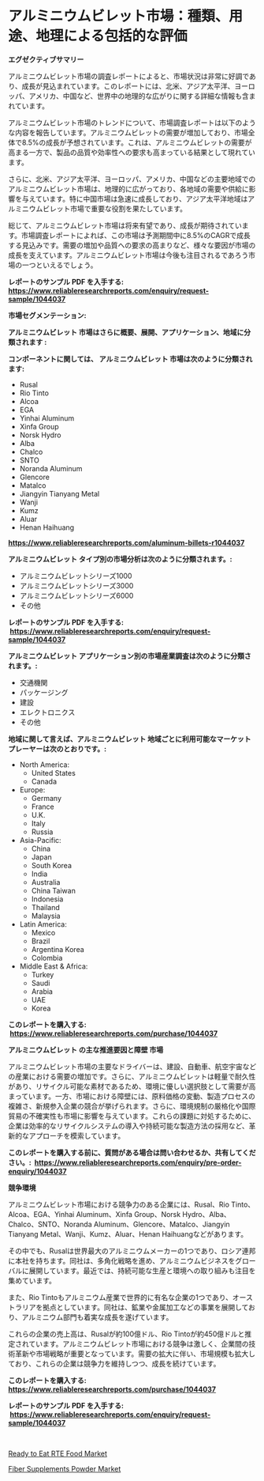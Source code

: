 <p><h1>アルミニウムビレット市場：種類、用途、地理による包括的な評価</h1></p><p><strong>エグゼクティブサマリー</strong></p>
<p><p>アルミニウムビレット市場の調査レポートによると、市場状況は非常に好調であり、成長が見込まれています。このレポートには、北米、アジア太平洋、ヨーロッパ、アメリカ、中国など、世界中の地理的な広がりに関する詳細な情報も含まれています。</p><p>アルミニウムビレット市場のトレンドについて、市場調査レポートは以下のような内容を報告しています。アルミニウムビレットの需要が増加しており、市場全体で8.5%の成長が予想されています。これは、アルミニウムビレットの需要が高まる一方で、製品の品質や効率性への要求も高まっている結果として現れています。</p><p>さらに、北米、アジア太平洋、ヨーロッパ、アメリカ、中国などの主要地域でのアルミニウムビレット市場は、地理的に広がっており、各地域の需要や供給に影響を与えています。特に中国市場は急速に成長しており、アジア太平洋地域はアルミニウムビレット市場で重要な役割を果たしています。</p><p>総じて、アルミニウムビレット市場は将来有望であり、成長が期待されています。市場調査レポートによれば、この市場は予測期間中に8.5%のCAGRで成長する見込みです。需要の増加や品質への要求の高まりなど、様々な要因が市場の成長を支えています。アルミニウムビレット市場は今後も注目されるであろう市場の一つといえるでしょう。</p></p>
<p><strong>レポートのサンプル PDF を入手する: <a href="https://www.reliableresearchreports.com/enquiry/request-sample/1044037">https://www.reliableresearchreports.com/enquiry/request-sample/1044037</a></strong></p>
<p><strong>市場セグメンテーション:</strong></p>
<p><strong> アルミニウムビレット 市場はさらに概要、展開、アプリケーション、地域に分類されます :</strong></p>
<p><strong>コンポーネントに関しては、 アルミニウムビレット 市場は次のように分類されます: &nbsp;</strong></p>
<p><ul><li>Rusal</li><li>Rio Tinto</li><li>Alcoa</li><li>EGA</li><li>Yinhai Aluminum</li><li>Xinfa Group</li><li>Norsk Hydro</li><li>Alba</li><li>Chalco</li><li>SNTO</li><li>Noranda Aluminum</li><li>Glencore</li><li>Matalco</li><li>Jiangyin Tianyang Metal</li><li>Wanji</li><li>Kumz</li><li>Aluar</li><li>Henan Haihuang</li></ul></p>
<p><strong><a href="https://www.reliableresearchreports.com/aluminum-billets-r1044037">https://www.reliableresearchreports.com/aluminum-billets-r1044037</a></strong></p>
<p><strong> アルミニウムビレット タイプ別の市場分析は次のように分類されます。:</strong></p>
<p><ul><li>アルミニウムビレットシリーズ1000</li><li>アルミニウムビレットシリーズ3000</li><li>アルミニウムビレットシリーズ6000</li><li>その他</li></ul></p>
<p><strong>レポートのサンプル PDF を入手する: &nbsp;<a href="https://www.reliableresearchreports.com/enquiry/request-sample/1044037">https://www.reliableresearchreports.com/enquiry/request-sample/1044037</a></strong></p>
<p><strong> アルミニウムビレット アプリケーション別の市場産業調査は次のように分類されます。:</strong></p>
<p><ul><li>交通機関</li><li>パッケージング</li><li>建設</li><li>エレクトロニクス</li><li>その他</li></ul></p>
<p><strong>地域に関して言えば、アルミニウムビレット 地域ごとに利用可能なマーケットプレーヤーは次のとおりです。:</strong></p>
<p><ul>
    <li>
        North America:
        <ul>
            <li>United States</li>
            <li>Canada</li>
        </ul>
    </li>
    <li>
        Europe:
        <ul>
            <li>Germany</li>
            <li>France</li>
            <li>U.K.</li>
            <li>Italy</li>
            <li>Russia</li>
        </ul>
    </li>
    <li>
        Asia-Pacific:
        <ul>
            <li>China</li>
            <li>Japan</li>
            <li>South Korea</li>
            <li>India</li>
            <li>Australia</li>
            <li>China Taiwan</li>
            <li>Indonesia</li>
            <li>Thailand</li>
            <li>Malaysia</li>
        </ul>
    </li>
    <li>
        Latin America:
        <ul>
            <li>Mexico</li>
            <li>Brazil</li>
            <li>Argentina Korea</li>
            <li>Colombia</li>
        </ul>
    </li>
    <li>
        Middle East & Africa:
        <ul>
            <li>Turkey</li>
            <li>Saudi</li>
            <li>Arabia</li>
            <li>UAE</li>
            <li>Korea</li>
        </ul>
    </li>
    </ul></p>
<p><strong>このレポートを購入する: &nbsp;<a href="https://www.reliableresearchreports.com/purchase/1044037">https://www.reliableresearchreports.com/purchase/1044037</a></strong></p>
<p><strong>アルミニウムビレット の主な推進要因と障壁 市場</strong></p>
<p><p>アルミニウムビレット市場の主要なドライバーは、建設、自動車、航空宇宙などの産業における需要の増加です。さらに、アルミニウムビレットは軽量で耐久性があり、リサイクル可能な素材であるため、環境に優しい選択肢として需要が高まっています。一方、市場における障壁には、原料価格の変動、製造プロセスの複雑さ、新規参入企業の競合が挙げられます。さらに、環境規制の厳格化や国際貿易の不確実性も市場に影響を与えています。これらの課題に対処するために、企業は効率的なリサイクルシステムの導入や持続可能な製造方法の採用など、革新的なアプローチを模索しています。</p></p>
<p><strong>このレポートを購入する前に、質問がある場合は問い合わせるか、共有してください。:&nbsp; <a href="https://www.reliableresearchreports.com/enquiry/pre-order-enquiry/1044037">https://www.reliableresearchreports.com/enquiry/pre-order-enquiry/1044037</a></strong></p>
<p><strong>競争環境</strong></p>
<p><p>アルミニウムビレット市場における競争力のある企業には、Rusal、Rio Tinto、Alcoa、EGA、Yinhai Aluminum、Xinfa Group、Norsk Hydro、Alba、Chalco、SNTO、Noranda Aluminum、Glencore、Matalco、Jiangyin Tianyang Metal、Wanji、Kumz、Aluar、Henan Haihuangなどがあります。</p><p>その中でも、Rusalは世界最大のアルミニウムメーカーの1つであり、ロシア連邦に本社を持ちます。同社は、多角化戦略を進め、アルミニウムビジネスをグローバルに展開しています。最近では、持続可能な生産と環境への取り組みも注目を集めています。</p><p>また、Rio Tintoもアルミニウム産業で世界的に有名な企業の1つであり、オーストラリアを拠点としています。同社は、鉱業や金属加工などの事業を展開しており、アルミニウム部門も着実な成長を遂げています。</p><p>これらの企業の売上高は、Rusalが約100億ドル、Rio Tintoが約450億ドルと推定されています。アルミニウムビレット市場における競争は激しく、企業間の技術革新や市場戦略が重要となっています。需要の拡大に伴い、市場規模も拡大しており、これらの企業は競争力を維持しつつ、成長を続けています。</p></p>
<p><strong>このレポートを購入する: &nbsp; <a href="https://www.reliableresearchreports.com/purchase/1044037">https://www.reliableresearchreports.com/purchase/1044037</a></strong></p>
<p><strong>レポートのサンプル PDF を入手する: &nbsp;<a href="https://www.reliableresearchreports.com/enquiry/request-sample/1044037">https://www.reliableresearchreports.com/enquiry/request-sample/1044037</a></strong><strong></strong></p>
<p>&nbsp;</p>
<p><p><a href="https://butternut-bug-553.notion.site/Ready-to-Eat-RTE-Food-Market-Size-CAGR-Trends-2024-2030-df9c4c82d1aa4bef81afec570cb8830e">Ready to Eat RTE Food Market</a></p><p><a href="https://invited-way-688.notion.site/Fiber-Supplements-Powder-Market-Competitive-Analysis-Market-Trends-and-Forecast-to-2031-7262ab123b8d4078b8be5d4d1cd4ffd0">Fiber Supplements Powder Market</a></p></p>
